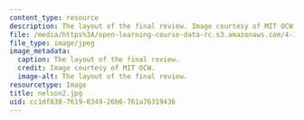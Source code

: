 ```yaml
---
content_type: resource
description: The layout of the final review. Image courtesy of MIT OCW.
file: /media/https%3A/open-learning-course-data-rc.s3.amazonaws.com/4-125b-architecture-studio-building-in-landscapes-fall-2005/cc1df8387619034926b6761a76319436_nelson2.jpg
file_type: image/jpeg
image_metadata:
  caption: The layout of the final review.
  credit: Image courtesy of MIT OCW.
  image-alt: The layout of the final review.
resourcetype: Image
title: nelson2.jpg
uid: cc1df838-7619-0349-26b6-761a76319436
---
```

